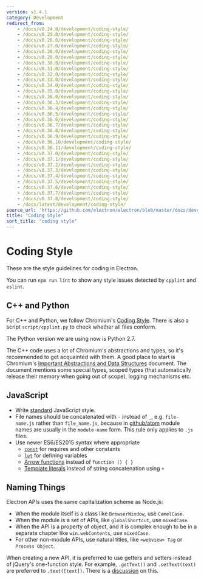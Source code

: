 ```yaml
---
version: v1.4.1
category: Development
redirect_from:
    - /docs/v0.24.0/development/coding-style/
    - /docs/v0.25.0/development/coding-style/
    - /docs/v0.26.0/development/coding-style/
    - /docs/v0.27.0/development/coding-style/
    - /docs/v0.28.0/development/coding-style/
    - /docs/v0.29.0/development/coding-style/
    - /docs/v0.30.0/development/coding-style/
    - /docs/v0.31.0/development/coding-style/
    - /docs/v0.32.0/development/coding-style/
    - /docs/v0.33.0/development/coding-style/
    - /docs/v0.34.0/development/coding-style/
    - /docs/v0.35.0/development/coding-style/
    - /docs/v0.36.0/development/coding-style/
    - /docs/v0.36.3/development/coding-style/
    - /docs/v0.36.4/development/coding-style/
    - /docs/v0.36.5/development/coding-style/
    - /docs/v0.36.6/development/coding-style/
    - /docs/v0.36.7/development/coding-style/
    - /docs/v0.36.8/development/coding-style/
    - /docs/v0.36.9/development/coding-style/
    - /docs/v0.36.10/development/coding-style/
    - /docs/v0.36.11/development/coding-style/
    - /docs/v0.37.0/development/coding-style/
    - /docs/v0.37.1/development/coding-style/
    - /docs/v0.37.2/development/coding-style/
    - /docs/v0.37.3/development/coding-style/
    - /docs/v0.37.4/development/coding-style/
    - /docs/v0.37.5/development/coding-style/
    - /docs/v0.37.6/development/coding-style/
    - /docs/v0.37.7/development/coding-style/
    - /docs/v0.37.8/development/coding-style/
    - /docs/latest/development/coding-style/
source_url: 'https://github.com/electron/electron/blob/master/docs/development/coding-style.md'
title: "Coding Style"
sort_title: "coding style"
---
```


# Coding Style

These are the style guidelines for coding in Electron.

You can run `npm run lint` to show any style issues detected by `cpplint` and
`eslint`.

## C++ and Python

For C++ and Python, we follow Chromium's [Coding
Style](http://www.chromium.org/developers/coding-style). There is also a
script `script/cpplint.py` to check whether all files conform.

The Python version we are using now is Python 2.7.

The C++ code uses a lot of Chromium's abstractions and types, so it's
recommended to get acquainted with them. A good place to start is
Chromium's [Important Abstractions and Data Structures](https://www.chromium.org/developers/coding-style/important-abstractions-and-data-structures)
document. The document mentions some special types, scoped types (that
automatically release their memory when going out of scope), logging mechanisms
etc.

## JavaScript

* Write [standard](http://npm.im/standard) JavaScript style.
* File names should be concatenated with `-` instead of `_`, e.g.
  `file-name.js` rather than `file_name.js`, because in
  [github/atom](https://github.com/github/atom) module names are usually in
  the `module-name` form. This rule only applies to `.js` files.
* Use newer ES6/ES2015 syntax where appropriate
  * [`const`](https://developer.mozilla.org/en-US/docs/Web/JavaScript/Reference/Statements/const)
    for requires and other constants
  * [`let`](https://developer.mozilla.org/en-US/docs/Web/JavaScript/Reference/Statements/let)
    for defining variables
  * [Arrow functions](https://developer.mozilla.org/en-US/docs/Web/JavaScript/Reference/Functions/Arrow_functions)
    instead of `function () { }`
  * [Template literals](https://developer.mozilla.org/en-US/docs/Web/JavaScript/Reference/Template_literals)
    instead of string concatenation using `+`

## Naming Things

Electron APIs uses the same capitalization scheme as Node.js:

- When the module itself is a class like `BrowserWindow`, use `CamelCase`.
- When the module is a set of APIs, like `globalShortcut`, use `mixedCase`.
- When the API is a property of object, and it is complex enough to be in a
  separate chapter like `win.webContents`, use `mixedCase`.
- For other non-module APIs, use natural titles, like `<webview> Tag` or
  `Process Object`.

When creating a new API, it is preferred to use getters and setters instead of
jQuery's one-function style. For example, `.getText()` and `.setText(text)`
are preferred to `.text([text])`. There is a
[discussion](https://github.com/electron/electron/issues/46) on this.
